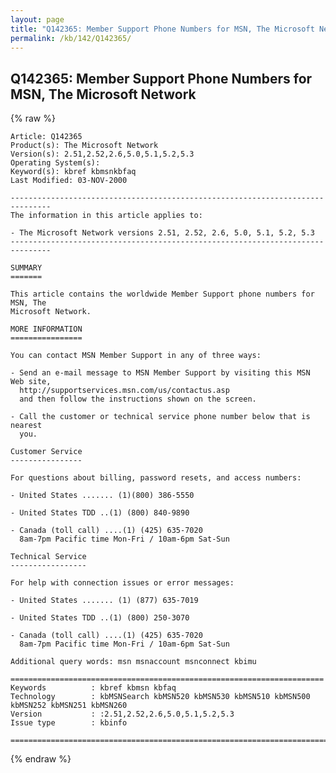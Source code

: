 ```yaml
---
layout: page
title: "Q142365: Member Support Phone Numbers for MSN, The Microsoft Network"
permalink: /kb/142/Q142365/
---
```


## Q142365: Member Support Phone Numbers for MSN, The Microsoft Network

{% raw %}

	Article: Q142365
	Product(s): The Microsoft Network
	Version(s): 2.51,2.52,2.6,5.0,5.1,5.2,5.3
	Operating System(s): 
	Keyword(s): kbref kbmsnkbfaq
	Last Modified: 03-NOV-2000
	
	-------------------------------------------------------------------------------
	The information in this article applies to:
	
	- The Microsoft Network versions 2.51, 2.52, 2.6, 5.0, 5.1, 5.2, 5.3 
	-------------------------------------------------------------------------------
	
	SUMMARY
	=======
	
	This article contains the worldwide Member Support phone numbers for MSN, The
	Microsoft Network.
	
	MORE INFORMATION
	================
	
	You can contact MSN Member Support in any of three ways:
	
	- Send an e-mail message to MSN Member Support by visiting this MSN Web site,
	  http://supportservices.msn.com/us/contactus.asp
	  and then follow the instructions shown on the screen.
	
	- Call the customer or technical service phone number below that is nearest
	  you.
	
	Customer Service
	----------------
	
	For questions about billing, password resets, and access numbers:
	
	- United States ....... (1)(800) 386-5550
	
	- United States TDD ..(1) (800) 840-9890
	
	- Canada (toll call) ....(1) (425) 635-7020
	  8am-7pm Pacific time Mon-Fri / 10am-6pm Sat-Sun
	
	Technical Service
	-----------------
	
	For help with connection issues or error messages:
	
	- United States ....... (1) (877) 635-7019
	
	- United States TDD ..(1) (800) 250-3070
	
	- Canada (toll call) ....(1) (425) 635-7020
	  8am-7pm Pacific time Mon-Fri / 10am-6pm Sat-Sun
	
	Additional query words: msn msnaccount msnconnect kbimu
	
	======================================================================
	Keywords          : kbref kbmsn kbfaq
	Technology        : kbMSNSearch kbMSN520 kbMSN530 kbMSN510 kbMSN500 kbMSN252 kbMSN251 kbMSN260
	Version           : :2.51,2.52,2.6,5.0,5.1,5.2,5.3
	Issue type        : kbinfo
	
	=============================================================================
	

{% endraw %}
